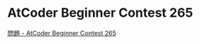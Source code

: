 AtCoder Beginner Contest 265
===

[問題 - AtCoder Beginner Contest 265](https://atcoder.jp/contests/abc265/tasks)
